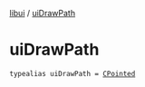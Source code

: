 [libui](index.md) / [uiDrawPath](./ui-draw-path.md)

# uiDrawPath

`typealias uiDrawPath = `[`CPointed`](../kotlinx.cinterop/-c-pointed/index.md)